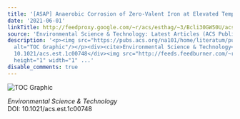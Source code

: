 ```yaml
---
title: '[ASAP] Anaerobic Corrosion of Zero-Valent Iron at Elevated Temperatures'
date: '2021-06-01'
linkTitle: http://feedproxy.google.com/~r/acs/esthag/~3/Bcli30GW50U/acs.est.1c00748
source: 'Environmental Science & Technology: Latest Articles (ACS Publications)'
description: '<p><img src="https://pubs.acs.org/na101/home/literatum/publisher/achs/journals/content/esthag/0/esthag.ahead-of-print/acs.est.1c00748/20210601/images/medium/es1c00748_0006.gif"
  alt="TOC Graphic"/></p><div><cite>Environmental Science & Technology</cite></div><div>DOI:
  10.1021/acs.est.1c00748</div><img src="http://feeds.feedburner.com/~r/acs/esthag/~4/Bcli30GW50U"
  height="1" width="1" ...'
disable_comments: true
---
```

<p><img src="https://pubs.acs.org/na101/home/literatum/publisher/achs/journals/content/esthag/0/esthag.ahead-of-print/acs.est.1c00748/20210601/images/medium/es1c00748_0006.gif" alt="TOC Graphic"/></p><div><cite>Environmental Science & Technology</cite></div><div>DOI: 10.1021/acs.est.1c00748</div><img src="http://feeds.feedburner.com/~r/acs/esthag/~4/Bcli30GW50U" height="1" width="1" ...